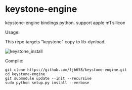 # keystone-engine
keystone-engine bindings python. support apple m1 silicon

Usage:

This repo targets "keystone" copy  to lib-dynload.

![keystone_install](https://user-images.githubusercontent.com/5550316/138583589-a9ebed38-9c5b-464d-9252-efad02e61b0f.png)

Compile:

```
git clone https://github.com/fjh658/keystone-engine.git
cd keystone-engine
git submodule update --init --recursive
sudo python setup.py install --verbose
```


